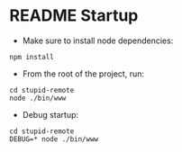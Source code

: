 README Startup
==============

- Make sure to install node dependencies:

```
npm install
```

- From the root of the project, run:

```
cd stupid-remote
node ./bin/www
```


- Debug startup:

```
cd stupid-remote
DEBUG=* node ./bin/www
```

